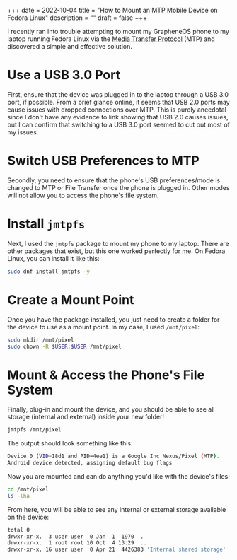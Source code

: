 +++
date = 2022-10-04
title = "How to Mount an MTP Mobile Device on Fedora Linux"
description = ""
draft = false
+++

I recently ran into trouble attempting to mount my GrapheneOS phone to my laptop
running Fedora Linux via the [Media Transfer
Protocol](https://en.wikipedia.org/wiki/Media_transfer_protocol) (MTP) and
discovered a simple and effective solution.

# Use a USB 3.0 Port

First, ensure that the device was plugged in to the laptop through a USB 3.0
port, if possible. From a brief glance online, it seems that USB 2.0 ports may
cause issues with dropped connections over MTP. This is purely anecdotal since I
don't have any evidence to link showing that USB 2.0 causes issues, but I can
confirm that switching to a USB 3.0 port seemed to cut out most of my issues.

# Switch USB Preferences to MTP

Secondly, you need to ensure that the phone's USB preferences/mode is changed to
MTP or File Transfer once the phone is plugged in. Other modes will not allow
you to access the phone's file system.

# Install `jmtpfs`

Next, I used the `jmtpfs` package to mount my phone to my laptop. There are
other packages that exist, but this one worked perfectly for me. On Fedora
Linux, you can install it like this:

```sh
sudo dnf install jmtpfs -y
```

# Create a Mount Point

Once you have the package installed, you just need to create a folder for the
device to use as a mount point. In my case, I used `/mnt/pixel`:

```sh
sudo mkdir /mnt/pixel
sudo chown -R $USER:$USER /mnt/pixel
```

# Mount & Access the Phone's File System

Finally, plug-in and mount the device, and you should be able to see all storage
(internal and external) inside your new folder!

```sh
jmtpfs /mnt/pixel
```

The output should look something like this:

```sh
Device 0 (VID=18d1 and PID=4ee1) is a Google Inc Nexus/Pixel (MTP).
Android device detected, assigning default bug flags
```

Now you are mounted and can do anything you'd like with the device's files:

```sh
cd /mnt/pixel
ls -lha
```

From here, you will be able to see any internal or external storage available on
the device:

```sh
total 0
drwxr-xr-x.  3 user user  0 Jan  1  1970  .
drwxr-xr-x.  1 root root 10 Oct  4 13:29  ..
drwxr-xr-x. 16 user user  0 Apr 21  4426383 'Internal shared storage'
```
